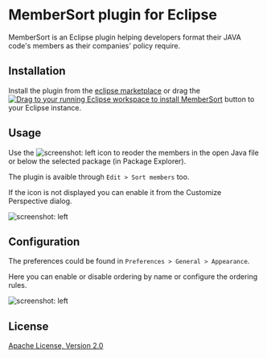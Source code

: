 # MemberSort plugin for Eclipse

MemberSort is an Eclipse plugin helping developers format their JAVA code's members as their companies' policy require.

## Installation

Install the plugin from the [eclipse marketplace](https://marketplace.eclipse.org/content/membersort) or drag the <a href="http://marketplace.eclipse.org/marketplace-client-intro?mpc_install=2668586" class="drag" title="Drag to your running Eclipse workspace to install MemberSort"><img class="img-responsive" src="https://marketplace.eclipse.org/sites/all/themes/solstice/_themes/solstice_marketplace/public/images/btn-install.png" alt="Drag to your running Eclipse workspace to install MemberSort" /></a> button to your Eclipse instance.

## Usage

Use the ![screenshot: left](https://cloud.githubusercontent.com/assets/7289336/11656627/c5488298-9db6-11e5-9bab-974a66eacd9e.png) icon to 
reoder the members in the open Java file or below the selected package (in Package Explorer).

The plugin is avaible through `Edit > Sort members` too. 

If the icon is not displayed you can enable it from the Customize Perspective dialog.

![screenshot: left](https://cloud.githubusercontent.com/assets/7289336/11656974/322cac48-9db9-11e5-967d-d6dc8895daac.png)

## Configuration

The preferences could be found in `Preferences > General > Appearance`. 

Here you can enable or disable ordering by name or configure the ordering rules.

![screenshot: left](https://cloud.githubusercontent.com/assets/7289336/11656154/6da8c82a-9db3-11e5-9155-8c43d9311321.png)

## License

[Apache License, Version 2.0](http://www.apache.org/licenses/LICENSE-2.0)
